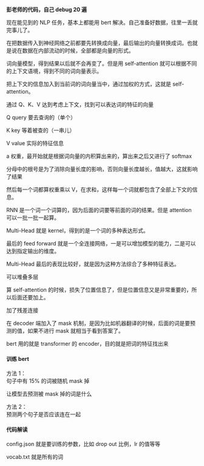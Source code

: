
**彭老师的代码，自己 debug 20 遍**  


现在能见到的 NLP 任务，基本上都能用 bert 解决。自己准备好数据，往里一丢就完事儿了。  

在把数据传入到神经网络之前都要先转换成向量，最后输出的向量转换成词。也就是说在数据在内部流动的时候，全部都是向量的形式。  

词向量模型，得到结果以后就不会再变了。但是用 self-attention 就可以根据不同的上下文语境，得到不同的词向量表示。  

把上下文的信息加入到当前词的词向量当中，通过加权的方式，这就是 self-attention。  

通过 Q、K、V 达到考虑上下文，找到可以表达词的特征的向量  

Q query 要去查询的（单个）  

K key 等着被查的（一串儿）  

V value 实际的特征信息  


a 权重，最开始就是根据词向量的内积算出来的，算出来之后又进行了 softmax  

分母中的根号是为了消除向量长度的影响，否则向量长度越长，值越大，这就影响了结果  

然后每一个词都算权重乘以 V，在求和，这样每一个词就都包含了全部上下文的信息。  

RNN 是一个词一个词算的，因为后面的词要等前面的词的结果。但是 attention 可以一批一批一起算。  

Multi-Head 就是 kernel，得到的是一个词的多种表达形式。  

最后的 feed forward 就是一个全连接网络，一是可以增加模型的能力，二是可以达到指定输出的维度。  

Multi-Head 最后的表现比较好，就是因为这种方法综合了多种特征表达。  

可以堆叠多层  

算 self-attention 的时候，损失了位置信息了，但是位置信息又是非常重要的，所以后面还要加上。  

加了残差连接  

在 decoder 端加入了 mask 机制，是因为比如机器翻译的时候，后面的词是要预测的值，如果不进行 mask 就相当于看到答案了。  

bert 用的就是 transformer 的 encoder，目的就是把词的特征找出来  

#### 训练 bert  

方法 1：  
句子中有 15% 的词被随机 mask 掉  

让模型去预测被 mask 掉的词是什么  

方法 2：  
预测两个句子是否应该连在一起  


#### 代码解读  

config.json 就是要训练的参数，比如 drop out 比例，lr 的值等等  

vocab.txt 就是所有的词  





